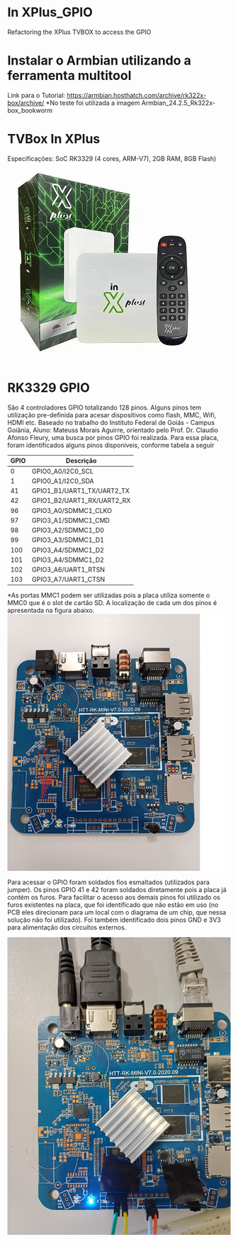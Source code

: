 # In XPlus_GPIO
Refactoring the XPlus TVBOX to access the GPIO

# Instalar o Armbian utilizando a ferramenta multitool
Link para o Tutorial: https://armbian.hosthatch.com/archive/rk322x-box/archive/
*No teste foi utilizada a imagem Armbian_24.2.5_Rk322x-box_bookworm

# TVBox  In XPlus
Especificações: SoC RK3329 (4 cores, ARM-V7), 2GB RAM, 8GB Flash)
![screenshot](inxplus.jpeg)

# RK3329 GPIO 
São 4 controladores GPIO totalizando 128 pinos. Alguns pinos tem utilização pre-definida para acesar dispositivos como flash, MMC, Wifi, HDMI etc. 
Baseado no trabalho do Instituto Federal de Goiás - Campus Goiânia, Aluno: Mateuss Morais Aguirre, orientado pelo Prof. Dr. Claudio Afonso Fleury, uma busca por pinos GPIO foi realizada. Para essa placa, foram identificados alguns pinos disponíveis, conforme tabela a seguir 

| GPIO          | Descrição     |
| ------------- | ------------- |
| 0   | GPIO0_A0/I2C0_SCL  |
| 1   | GPIO0_A1/I2C0_SDA  |
|41	| GPIO1_B1/UART1_TX/UART2_TX|
|42	| GPIO1_B2/UART1_RX/UART2_RX|
|96 |	GPIO3_A0/SDMMC1_CLKO |
|97 |	GPIO3_A1/SDMMC1_CMD |
|98 |	GPIO3_A2/SDMMC1_D0|
|99	|GPIO3_A3/SDMMC1_D1|
|100 |	GPIO3_A4/SDMMC1_D2|
|101 |	GPIO3_A4/SDMMC1_D2|
|102 |	GPIO3_A6/UART1_RTSN|
|103 |	GPIO3_A7/UART1_CTSN|

*As portas MMC1 podem ser utilizadas pois a placa utiliza somente o MMC0 que é o slot de cartão SD. A localização de cada um dos pinos é apresentada na figura abaixo.
![screenshot](Xplus_INschematic.png)

Para acessar o GPIO foram soldados fios esmaltados (utilizados para jumper). Os pinos GPIO 41 e 42 foram soldados diretamente pois a placa já contém os furos. Para facilitar o acesso aos demais pinos foi utilizado os furos existentes na placa, que foi identificado que não estão em uso (no PCB eles direcionam para um local com o diagrama de um chip, que nessa solução não foi utilizado).
Foi também identificado dois pinos GND e 3V3 para alimentação dos circuitos externos.

![screenshot](xplus_pins.jpg)


